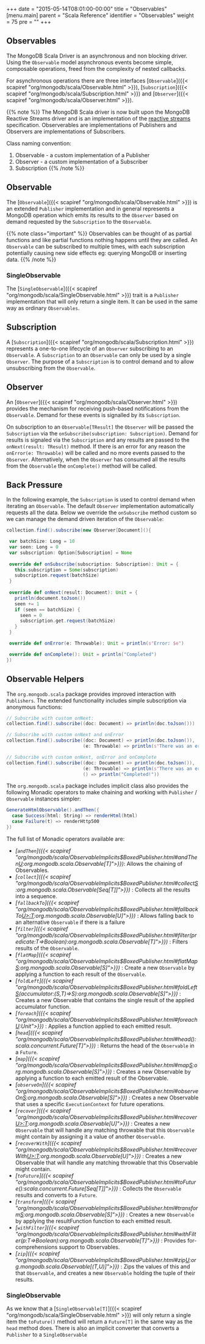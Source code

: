 +++
date = "2015-05-14T08:01:00-00:00"
title = "Observables"
[menu.main]
  parent = "Scala Reference"
  identifier = "Observables"
  weight = 75
  pre = "<i class='fa'></i>"
+++

## Observables

The MongoDB Scala Driver is an asynchronous and non blocking driver. Using the `Observable` model asynchronous events become simple, composable operations, freed from the complexity of nested callbacks.  

For asynchronous operations there are three interfaces [`Observable`]({{< scapiref "org/mongodb/scala/Observable.html" >}}), [`Subscription`]({{< scapiref "org/mongodb/scala/Subscription.html" >}}) and [`Observer`]({{< scapiref "org/mongodb/scala/Observer.html" >}}).

{{% note %}}
The MongoDB Scala driver is now built upon the MongoDB Reactive Streams driver and is an implementation of the 
[reactive streams](http://www.reactive-streams.org) specification. Observerables are implementations of Publishers and Observers are implementations of Subscribers.

Class naming convention:

1. Observable - a custom implementation of a Publisher
2. Observer - a custom implementation of a Subscriber
3. Subscription
{{% /note %}}

## Observable
The [`Observable`]({{< scapiref "org/mongodb/scala/Observable.html" >}}) is an extended `Publisher` implementation and in general represents a MongoDB operation which emits its results to the `Observer` based on demand requested by the `Subscription` to the `Observable`. 

{{% note class="important" %}}
Observables can be thought of as partial functions and like partial functions nothing happens until they are called. 
An `Observable` can be subscribed to multiple times, with each subscription potentially causing new side effects eg: querying MongoDB or inserting data.
{{% /note %}}

### SingleObservable
The [`SingleObservable`]({{< scapiref "org/mongodb/scala/SingleObservable.html" >}}) trait is a `Publisher` implementation that will only return a single item.
It can be used in the same way as ordinary `Observables`.

## Subscription

A [`Subscription`]({{< scapiref "org/mongodb/scala/Subscription.html" >}}) represents a one-to-one lifecycle of an `Observer` subscribing to an `Observable`.  A `Subscription` to an `Observable` can only be used by a single `Observer`.  The purpose of a `Subscription` is to control demand and to allow unsubscribing from the `Observable`.

## Observer

An [`Observer`]({{< scapiref "org/mongodb/scala/Observer.html" >}}) provides the mechanism for receiving push-based notifications from the
`Observable`.  Demand for these events is signalled by its `Subscription`.

On subscription to an `Observable[TResult]` the `Observer` will be passed the `Subscription` via the 
`onSubscribe(subscription: Subscription)`. Demand for results is signaled via the `Subscription` and any results are passed to the 
`onNext(result: TResult)` method.  If there is an error for any reason the `onError(e: Throwable)` will be 
called and no more events passed to the `Observer`. Alternatively, when the `Observer` has consumed all the results from the `Observable` 
the `onComplete()` method will be called.


## Back Pressure

In the following example, the `Subscription` is used to control demand when iterating an `Observable`. The default `Observer` implementation
automatically requests all the data. Below we override the `onSubscribe` method custom so we can manage the demand driven iteration of the 
`Observable`:

 ```scala
collection.find().subscribe(new Observer[Document](){

  var batchSize: Long = 10
  var seen: Long = 0
  var subscription: Option[Subscription] = None
  
  override def onSubscribe(subscription: Subscription): Unit = {
    this.subscription = Some(subscription)
    subscription.request(batchSize)
  }
  
  override def onNext(result: Document): Unit = {
    println(document.toJson())
    seen += 1
    if (seen == batchSize) {
      seen = 0
      subscription.get.request(batchSize)
    }
  }

  override def onError(e: Throwable): Unit = println(s"Error: $e")

  override def onComplete(): Unit = println("Completed")
})
```
## Observable Helpers

The `org.mongodb.scala` package provides improved interaction with `Publishers`. The extended functionality includes simple 
subscription via anonymous functions:

```scala
// Subscribe with custom onNext:
collection.find().subscribe((doc: Document) => println(doc.toJson()))

// Subscribe with custom onNext and onError
collection.find().subscribe((doc: Document) => println(doc.toJson()),
                            (e: Throwable) => println(s"There was an error: $e"))

// Subscribe with custom onNext, onError and onComplete
collection.find().subscribe((doc: Document) => println(doc.toJson()),
                            (e: Throwable) => println(s"There was an error: $e"),
                            () => println("Completed!"))
```

The `org.mongodb.scala` package includes implicit class also provides the following Monadic operators to make chaining and working with `Publisher` / `Observable` instances 
simpler:


```scala
GenerateHtmlObservable().andThen({
  case Success(html: String) => renderHtml(html)
  case Failure(t) => renderHttp500
})

```

The full list of Monadic operators available are:

 - *[`andThen`]({{< scapiref "org/mongodb/scala/ObservableImplicits$BoxedPublisher.html#andThen[U](pf:PartialFunction[scala.util.Try[T],U]):org.mongodb.scala.Observable[T]">}})*: 
    Allows the chaining of Observables. 
 - *[`collect`]({{< scapiref "org/mongodb/scala/ObservableImplicits$BoxedPublisher.html#collect[S]():org.mongodb.scala.Observable[Seq[T]]">}})* :
    Collects all the results into a sequence.
 - *[`fallbackTo`]({{< scapiref "org/mongodb/scala/ObservableImplicits$BoxedPublisher.html#fallbackTo[U>:T](that:org.mongodb.scala.Observable[U]):org.mongodb.scala.Observable[U]">}})* :
    Allows falling back to an alternative `Observable` if there is a failure
 - *[`filter`]({{< scapiref "org/mongodb/scala/ObservableImplicits$BoxedPublisher.html#filter(predicate:T=>Boolean):org.mongodb.scala.Observable[T]">}})* :
    Filters results of the `Observable`.
 - *[`flatMap`]({{< scapiref "org/mongodb/scala/ObservableImplicits$BoxedPublisher.html#flatMap[S](mapFunction:T=>org.mongodb.scala.Observable[S]):org.mongodb.scala.Observable[S]">}})* :
    Create a new `Observable` by applying a function to each result of the `Observable`.
 - *[`foldLeft`]({{< scapiref "org/mongodb/scala/ObservableImplicits$BoxedPublisher.html#foldLeft[S](initialValue:S)(accumulator:(S,T)=>S):org.mongodb.scala.Observable[S]">}})* :
    Creates a new Observable that contains the single result of the applied accumulator function.
 - *[`foreach`]({{< scapiref "org/mongodb/scala/ObservableImplicits$BoxedPublisher.html#foreach[U](doOnEach:T=>U):Unit">}})* :
    Applies a function applied to each emitted result.
 - *[`head`]({{< scapiref "org/mongodb/scala/ObservableImplicits$BoxedPublisher.html#head():scala.concurrent.Future[T]">}})* :
    Returns the head of the `Observable` in a `Future`.
 - *[`map`]({{< scapiref "org/mongodb/scala/ObservableImplicits$BoxedPublisher.html#map[S](mapFunction:T=>S):org.mongodb.scala.Observable[S]">}})* :
    Creates a new Observable by applying a function to each emitted result of the Observable.
 - *[`observeOn`]({{< scapiref "org/mongodb/scala/ObservableImplicits$BoxedPublisher.html#observeOn[S](context:ExecutionContext):org.mongodb.scala.Observable[S]">}})* :
    Creates a new Observable that uses a specific `ExecutionContext` for future operations.
 - *[`recover`]({{< scapiref "org/mongodb/scala/ObservableImplicits$BoxedPublisher.html#recover[U>:T](pf:PartialFunction[Throwable,U]):org.mongodb.scala.Observable[U]">}})* :
    Creates a new `Observable` that will handle any matching throwable that this `Observable` might contain by assigning it a value of 
    another `Observable`.
 - *[`recoverWith`]({{< scapiref "org/mongodb/scala/ObservableImplicits$BoxedPublisher.html#recoverWith[U>:T](pf:PartialFunction[Throwable,org.mongodb.scala.Observable[U]]):org.mongodb.scala.Observable[U]">}})* :
    Creates a new Observable that will handle any matching throwable that this Observable might contain.
 - *[`toFuture`]({{< scapiref "org/mongodb/scala/ObservableImplicits$BoxedPublisher.html#toFuture():scala.concurrent.Future[Seq[T]]">}})* :
    Collects the `Observable` results and converts to a `Future`.
 - *[`transform`]({{< scapiref "org/mongodb/scala/ObservableImplicits$BoxedPublisher.html#transform[S](mapFunction:T=>S,errorMapFunction:Throwable=>Throwable):org.mongodb.scala.Observable[S]">}})* :
    Creates a new `Observable` by applying the resultFunction function to each emitted result.
 - *[`withFilter`]({{< scapiref "org/mongodb/scala/ObservableImplicits$BoxedPublisher.html#withFilter(p:T=>Boolean):org.mongodb.scala.Observable[T]">}})* :
    Provides for-comprehensions support to Observables.
 - *[`zip`]({{< scapiref "org/mongodb/scala/ObservableImplicits$BoxedPublisher.html#zip[U](that:org.mongodb.scala.Observable[U]):org.mongodb.scala.Observable[(T,U)]">}})* :
    Zips the values of this and that `Observable`, and creates a new `Observable` holding the tuple of their results.

### SingleObservable

As we know that a [`SingleObservable[T]`]({{< scapiref "org/mongodb/scala/SingleObservable.html" >}}) will only return a single item the `toFuture()` method will return a `Future[T]` in the same way as the `head` method does.
There is also an implicit converter that converts a `Publisher` to a `SingleObservable`

